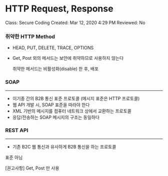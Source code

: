 # HTTP Request, Response

Class: Secure Coding
Created: Mar 12, 2020 4:29 PM
Reviewed: No

### 취약한 HTTP Method

- HEAD, PUT, DELETE, TRACE, OPTIONS
- Get, Post 외의 메서드는 보안에 취약하므로 사용하지 않는다

    취약한 메서드는 비활성화(disable) 한 후, 배포

### SOAP

---

- 이기종 간의 B2B 통신 표준 프로토콜 (메시지 표준은 HTTP 프로토콜)
- 웹 API 개발 시, SOAP 표준을 따라야 한다
- XML 기반의 메시지를 컴퓨터 네트워크 상에서 교환하는 프로토콜
- 응답/전송하는 SOAP 메시지의 구조는 동일하다

### REST API

---

- 기존 B2C 웹 통신과 유사하게 B2B 통신을 하는 프로토콜

표준 아님

[권고사항] Get, Post 만 사용